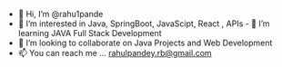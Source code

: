 - 👋 Hi, I’m @rahu1pande
- 👀 I’m interested in Java, SpringBoot, JavaScipt, React , APIs - 🌱 I’m learning JAVA Full Stack Development 
- 💞️ I’m looking to collaborate on Java Projects and Web Development
- 📫 You can reach me ... rahulpandey.rb@gmail.com

<!---
rahu1pande/rahu1pande is a ✨ special ✨ repository because its `README.md` (this file) appears on your GitHub profile.
You can click the Preview link to take a look at your changes.
--->
